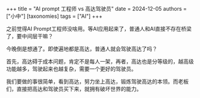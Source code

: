+++
title = "AI prompt 工程师 vs 高达驾驶员"
date = 2024-12-05
authors = ["小中"]
[taxonomies] 
tags = ["AI"]
+++

之前觉得AI Prompt工程师没啥用。等AI应用起来了，普通人和AI直接不存在桥梁了，要中间层干嘛？

今晚倒是想通了。即使遍地都是高达，普通人就会驾驶高达了吗？

首先，高达碍于成本问题，肯定不是每人一架，再者，高达也是分等级的，越高级功能越多，驾驶起来也越复杂，需要一个更好的驾驶员。

我们要做的事很简单，看到高达，努力坐上高达，锻炼驾驶高达的本领。而老板们，直接把高达和驾驶员买下来，就拥有破坏世界的能力。
